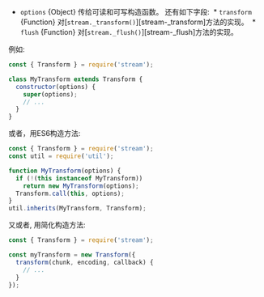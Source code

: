 
* `options` {Object} 传给可读和可写构造函数。
  还有如下字段:
  * `transform` {Function} 对[`stream._transform()`][stream-_transform]方法的实现。
  * `flush` {Function} 对[`stream._flush()`][stream-_flush]方法的实现。

例如:

```js
const { Transform } = require('stream');

class MyTransform extends Transform {
  constructor(options) {
    super(options);
    // ...
  }
}
```

或者，用ES6构造方法:

```js
const { Transform } = require('stream');
const util = require('util');

function MyTransform(options) {
  if (!(this instanceof MyTransform))
    return new MyTransform(options);
  Transform.call(this, options);
}
util.inherits(MyTransform, Transform);
```

又或者, 用简化构造方法:

```js
const { Transform } = require('stream');

const myTransform = new Transform({
  transform(chunk, encoding, callback) {
    // ...
  }
});
```

